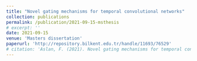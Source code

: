 ```yaml
---
title: "Novel gating mechanisms for temporal convolutional networks"
collection: publications
permalink: /publication/2021-09-15-msthesis
# excerpt: ''
date: 2021-09-15
venue: 'Masters dissertation'
paperurl: 'http://repository.bilkent.edu.tr/handle/11693/76529'
# citation: 'Aslan, F. (2021). Novel gating mechanisms for temporal convolutional networks (Masters dissertation, Bilkent University).'
---
```


<!-- Recommended citation: Aslan, F., Kozat, S.S. Handling irregularly sampled signals with gated temporal convolutional networks. SIViP (2022). https://doi.org/10.1007/s11760-022-02292-2 -->
